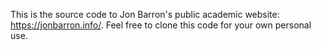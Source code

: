 This is the source code to Jon Barron's public academic website: https://jonbarron.info/. Feel free to clone this code for your own personal use. 
